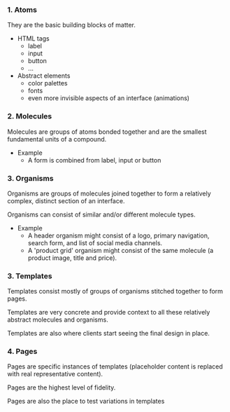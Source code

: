 ### **1. Atoms**
They are the basic building blocks of matter.
- HTML tags
  - label
  - input
  - button
  - ...
- Abstract elements
  - color palettes
  - fonts
  - even more invisible aspects of an interface (animations)

### **2. Molecules**
Molecules are groups of atoms bonded together and are the smallest fundamental units of a compound.
- Example
  - A form is combined from label, input or button

### **3. Organisms**
Organisms are groups of molecules joined together to form a relatively complex, distinct section of an interface.

Organisms can consist of similar and/or different molecule types.

- Example
  - A header organism might consist of a logo, primary navigation, search form, and list of social media channels.
  - A 'product grid' organism might consist of the same molecule (a product image, title and price).

### **3. Templates**

Templates consist mostly of groups of organisms stitched together to form pages.

Templates are very concrete and provide context to all these relatively abstract molecules and organisms.

Templates are also where clients start seeing the final design in place.

### **4. Pages**

Pages are specific instances of templates
(placeholder content is replaced with real representative content).

Pages are the highest level of fidelity.

Pages are also the place to test variations in templates
